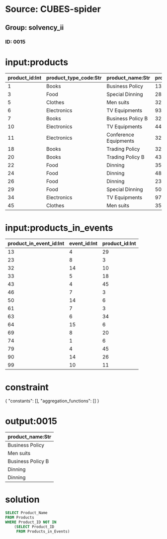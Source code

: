 # Source: CUBES-spider
## Group: solvency_ii
### ID: 0015

# input:products

| product_id:Int | product_type_code:Str | product_name:Str | product_price:Dbl |
|---|---|---|---|
| 1 | Books | Business Policy | 1336.26 |
| 3 | Food | Special Dinning | 2894.94 |
| 5 | Clothes | Men suits | 3298.84 |
| 6 | Electronics | TV Equipments | 932.25 |
| 7 | Books | Business Policy B | 3215.66 |
| 10 | Electronics | TV Equipments | 4427.49 |
| 11 | Electronics | Conference Equipments | 3289.47 |
| 18 | Books | Trading Policy | 3228.49 |
| 20 | Books | Trading Policy B | 4343.83 |
| 22 | Food | Dinning | 3574.56 |
| 24 | Food | Dinning | 4895.86 |
| 26 | Food | Dinning | 2339.97 |
| 29 | Food | Special Dinning | 502.15 |
| 34 | Electronics | TV Equipments | 970.77 |
| 45 | Clothes | Men suits | 3541.17 |

# input:products_in_events

| product_in_event_id:Int | event_id:Int | product_id:Int |
|---|---|---|
| 13 | 4 | 29 |
| 23 | 8 | 3 |
| 32 | 14 | 10 |
| 33 | 5 | 18 |
| 43 | 4 | 45 |
| 46 | 7 | 3 |
| 50 | 14 | 6 |
| 61 | 7 | 3 |
| 63 | 6 | 34 |
| 64 | 15 | 6 |
| 69 | 8 | 20 |
| 74 | 1 | 6 |
| 79 | 4 | 45 |
| 90 | 14 | 26 |
| 99 | 10 | 11 |

# constraint

{
  "constants": [],
  "aggregation_functions": []
}

# output:0015

| product_name:Str |
|---|
| Business Policy |
| Men suits |
| Business Policy B |
| Dinning |
| Dinning |

# solution

```sql
SELECT Product_Name
FROM Products
WHERE Product_ID NOT IN
    (SELECT Product_ID
     FROM Products_in_Events)
```
